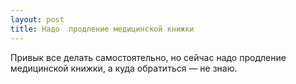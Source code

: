 ```yaml
---
layout: post 
title: Надо  продление медицинской книжки 
--- 
```

Привык все делать самостоятельно, но сейчас надо  продление медицинской книжки, а куда обратиться — не знаю.